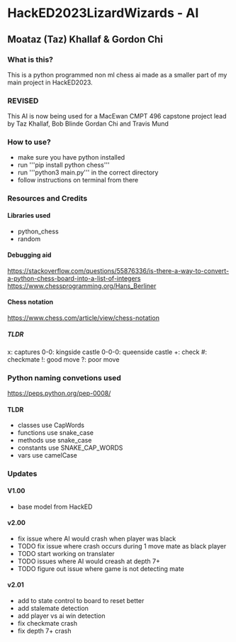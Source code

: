 # HackED2023LizardWizards - AI
## Moataz (Taz) Khallaf & Gordon Chi
### What is this?
This is a python programmed non ml chess ai made as a smaller part of my main project in HackED2023.

### REVISED
This AI is now being used for a MacEwan CMPT 496 capstone project lead by Taz Khallaf, Bob Blinde
Gordan Chi and Travis Mund

### How to use?
- make sure you have python installed
- run '''pip install python chess'''
- run '''python3 main.py''' in the correct directory
- follow instructions on terminal from there

### Resources and Credits
#### Libraries used
- python_chess
- random

#### Debugging aid
https://stackoverflow.com/questions/55876336/is-there-a-way-to-convert-a-python-chess-board-into-a-list-of-integers \
https://www.chessprogramming.org/Hans_Berliner

#### Chess notation

https://www.chess.com/article/view/chess-notation

##### TLDR

x: captures
0-0: kingside castle
0-0-0: queenside castle
+: check
#: checkmate
!: good move
?: poor move

### Python naming convetions used
https://peps.python.org/pep-0008/

#### TLDR
- classes use CapWords
- functions use snake_case
- methods use snake_case
- constants use SNAKE_CAP_WORDS
- vars use camelCase

### Updates
#### V1.00
- base model from HackED

#### v2.00
- fix issue where AI would crash when player was black
- TODO fix issue where crash occurs during 1 move mate as black player
- TODO start working on translater
- TODO issues where AI would creash at depth 7+
- TODO figure out issue where game is not detecting mate

#### v2.01
- add to state control to board to reset better
- add stalemate detection
- add player vs ai win detection
- fix checkmate crash
- fix depth 7+ crash
